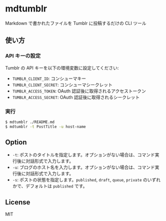 # mdtumblr

Markdown で書かれたファイルを Tumblr に投稿するだけの CLI ツール

## 使い方

### API キーの設定

Tumblr の API キーを以下の環境変数に設定してください:

- `TUMBLR_CLIENT_ID`: コンシューマキー
- `TUMBLR_CLIENT_SECRET`: コンシューマシークレット
- `TUMBLR_ACCESS_TOKEN`: OAuth 認証後に取得されるアクセストークン
- `TUMBLR_ACCESS_SECRET`: OAuth 認証後に取得されるシークレット

### 実行

```bash
$ mdtumblr ./README.md
$ mdtumblr -t PostTitle -u host-name
```

## Option

- `-t`: ポストのタイトルを指定します。オプションがない場合は、コマンド実行後に対話形式で入力します。
- `-u`: ブログのホスト名を入力します。オプションがない場合は、コマンド実行後に対話形式で入力します。
- `-s`: ポストの状態を指定します。`published`, `draft`, `queue`, `private` のいずれかで、デフォルトは `published` です。

## License

MIT
